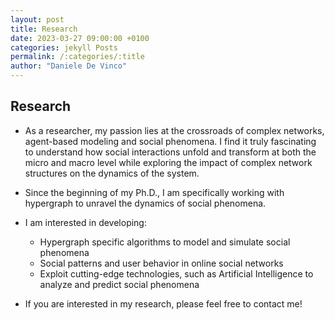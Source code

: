 ```yaml
---
layout: post
title: Research
date: 2023-03-27 09:00:00 +0100
categories: jekyll Posts
permalink: /:categories/:title
author: "Daniele De Vinco"
---
```


## Research  

- As a researcher, my passion lies at the crossroads of complex networks, agent-based modeling and social phenomena. I find it truly
fascinating to understand how social interactions unfold and transform at both the micro and macro level while exploring the impact of 
complex network structures on the dynamics of the system. 
- Since the beginning of my Ph.D., I am specifically working with hypergraph to unravel the dynamics of social phenomena.
- I am interested in developing:
  - Hypergraph specific algorithms to model and simulate social phenomena
  - Social patterns and user behavior in online social networks
  - Exploit cutting-edge technologies, such as Artificial Intelligence to analyze and predict social phenomena

- If you are interested in my research, please feel free to contact me!